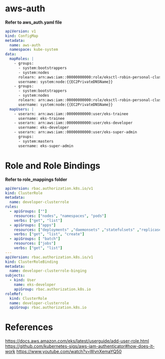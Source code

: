 

# aws-auth

**Refer to aws_auth.yaml file**
```yaml
apiVersion: v1
kind: ConfigMap
metadata:
  name: aws-auth
  namespace: kube-system
data:
  mapRoles: |
    - groups:
      - system:bootstrappers
      - system:nodes
      rolearn: arn:aws:iam::00000000000:role/eksctl-robin-personal-cluster-nod-NodeInstanceRole-TUKH4Z187ANC
      username: system:node:{{EC2PrivateDNSName}}
    - groups:
      - system:bootstrappers
      - system:nodes
      rolearn: arn:aws:iam::00000000000:role/eksctl-robin-personal-cluster-nod-NodeInstanceRole-2RY0KK33CGIG
      username: system:node:{{EC2PrivateDNSName}}
  mapUsers: |
    - userarn: arn:aws:iam::00000000000:user/eks-trainee
      username: eks-trainee
    - userarn: arn:aws:iam::00000000000:user/eks-developer
      username: eks-developer
    - userarn: arn:aws:iam::00000000000:user/eks-super-admin
      groups:
      - system:masters
      username: eks-super-admin
```

# Role and Role Bindings
**Refer to role_mappings folder**


```yaml
apiVersion: rbac.authorization.k8s.io/v1
kind: ClusterRole
metadata:
  name: developer-clusterrole
rules:
  - apiGroups: [""]
    resources: ["nodes", "namespaces", "pods"]
    verbs: ["get", "list"]
  - apiGroups: ["apps"]
    resources: ["deployments" ,"daemonsets" ,"statefulsets" ,"replicasets"]
    verbs: ["get", "list", "create"]
  - apiGroups: [ "batch"]
    resources: ["jobs"]
    verbs: ["get", "list"]
---
apiVersion: rbac.authorization.k8s.io/v1
kind: ClusterRoleBinding
metadata:
  name: developer-clusterrole-binging
subjects:
  - kind: User
    name: eks-developer
    apiGroup: rbac.authorization.k8s.io
roleRef:
  kind: ClusterRole
  name: developer-clusterrole
  apiGroup: rbac.authorization.k8s.io

```

# References
https://docs.aws.amazon.com/eks/latest/userguide/add-user-role.html
https://github.com/kubernetes-sigs/aws-iam-authenticator#how-does-it-work
https://www.youtube.com/watch?v=WvnXemaYQ50

